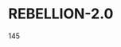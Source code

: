 # REBELLION-2.0                                                                                                          

145
